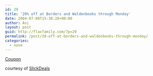 ```yaml
---
id: 29
title: '20% off at Borders and Waldenbooks through Monday'
date: 2004-07-08T15:38:28+00:00
author: Avi
layout: post
guid: http://flaxfamily.com/?p=29
permalink: /post/20-off-at-borders-and-waldenbooks-through-monday/
categories:
  - none
---
```

[Coupon](http://www.bordersstores.com/features/feature.jsp?file=friendsandfamily)
   
courtesy of [SlickDeals](http://slickdeals.net)